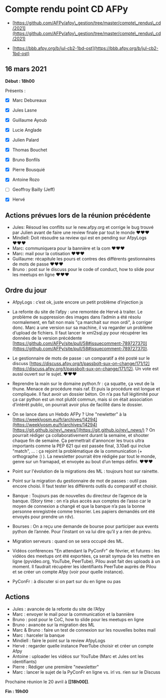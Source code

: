 
# Compte rendu point CD AFPy



- [https://github.com/AFPy/afpy\_gestion/tree/master/compte\_rendus\_cd/2021](https://github.com/AFPy/afpy\_gestion/tree/master/compte\_rendus\_cd/2021)

- [https://bbb.afpy.org/b/jul-cb2-1bd-ost](https://bbb.afpy.org/b/jul-cb2-1bd-ost)





## 16 mars 2021



**Début : 18h00**



Présents :



- [x] Marc Debureaux

- [x] Jules Lasne

- [x] Guillaume Ayoub

- [x] Lucie Anglade

- [x] Julien Palard

- [x] Thomas Bouchet

- [x] Bruno Bonfils

- [x] Pierre Bousquié

- [x] Antoine Rozo

- [ ] Geoffroy Bailly (Jeff)

- [x] Hervé





## Actions prévues lors de la réunion précédente



   * Jules: Résoud les conflits sur le new.afpy.org et corrige le bug trouvé par Julien avant de faire une review finale par tout le monde ♥️♥️♥️
   * Mindiell: Doit résoudre sa review qui est en pending sur AfpyLogs ♥️♥️♥️
   * Marc: communiquera pour la bannière et la com ♥️♥️♥️
   * Marc: mail pour la cotisation ♥️♥️♥️
   * Guillaume: récapitule les pours et contres des différents gestionnaires de mots de passe ♥️♥️♥️
   * Bruno : post sur le discuss pour le code of conduct, how to slide pour les meetups en ligne ♥️♥️♥️


## Ordre du jour

   * AfpyLogs : c’est ok, juste encore un petit problème d’injection js
   * La refonte du site de l’afpy : une remontée de Hervé à traiter. Le problème de suppression des images dans l’admin a été résolu normalement, en fait non mais "ça marchait sur mon ordi", à corriger donc. Marc a une version sur sa machine, il va regarder un problème d’upload de fichiers. Il faut lancer le xml2sql.py pour récupérer les données de la version précédente [https://github.com/AFPy/site/pull/58#issuecomment-789727370](https://github.com/AFPy/site/pull/58#issuecomment-789727370).
   * Le gestionnaire de mots de passe : un comparatif a été posté sur le discuss [https://discuss.afpy.org/t/passbolt-sux-on-change/171/12](https://discuss.afpy.org/t/passbolt-sux-on-change/171/12). Un vote est aussi ouvert sur le sujet. ♥️♥️♥️


   * Reprendre la main sur le domaine python.fr : ça squatte, ça veut de la thune. Menace de procédure mais raf. Et puis la procédure est longue et compliquée. Il faut avoir un dossier béton. On n’a pas full légitimité pour ça car python est un mot plutôt commun, mais si on était association d’intérêt public, on pourrait avoir plus de facilité dans le dossier.
   * On se lance dans un Hebdo AFPy ? Une "newletter" à la [https://weeklyosm.eu/fr/archives/14294](https://weeklyosm.eu/fr/archives/14294) [https://git.github.io/rev\_news/](https://git.github.io/rev\_news/) ? On pourrait rédiger ça collaborativement durant la semaine, et shooter chaque fin de semaine. Ça permettrait d'annoncer les trucs ultra importants comme la PEP 621 qui est passée final, 3.10a6 qui inclue "match", ... : ça rejoint la problématique de la communication (+ orthographe :) ). La newsletter pourrait être rédigée par tout le monde, genre sur un framapad, et envoyée au bout d’un temps défini. ♥️♥️♥️
   * Point sur l'évolution de la migrations des ML : toujours host sur rainette.
   * Point sur la migration du gestionnaire de mot de passes : outil pas encore choisi. Il faut tester les différents outils du comparatif et choisir.
   * Banque : Toujours pas de nouvelles du directeur de l’agence de la banque. (Story time : on n’a plus accès aux comptes de l’asso car le moyen de connexion a changé et que la banque n’a pas la bonne personne enregistrée comme trésorier. Les papiers demandés ont été envoyés pour prendre un rdv).
   * Bourses : On a reçu une demande de bourse pour participer aux events python de l’année. Pour l’instant on va lui dire qu’il y a rien de prévu.
   * Migration serveurs : quand on se sera occupé des ML.
   * Vidéos conférences "En attendant la PyConFr" de février, et futures : les vidéos des meetups ont été exportées, ça serait sympa de les mettre en ligne (pyvideo.org, YouTube, PeerTube). Pilou avait fait des uploads à un moment. Il faudrait récupérer les identifiants PeerTube auprès de Pilou et se créer un compte Afpy (voir pour quelle instance).
   * PyConFr : à discuter si on part sur du en ligne ou pas




## Actions

   * Jules : avancée de la refonte du site de l’Afpy
   * Marc : envoyer le mail pour la communication et la bannière
   * Bruno : post pour le CoC, how to slide pour les meetups en ligne
   * Bruno : avancée sur la migration des ML
   * Marc \& Bruno : faire un test de connexion sur les nouvelles boites mail
   * Marc : harceler la banque
   * Mindiell : faire le point sur la review AfpyLogs
   * Hervé : regarder quelle instance PeerTube choisir et créer un compte Afpy
   * Antoine : uploader les vidéos sur YouTube (Marc et Jules ont les identifiants)
   * Pierre : Rédiger une première "newsletter" 
   * Marc : lancer le sujet de la PyConFr en ligne vs. irl vs. rien sur le Discuss




Prochaine réunion le 20 avril à **[]18h00[]**.



**Fin : 19h00**
